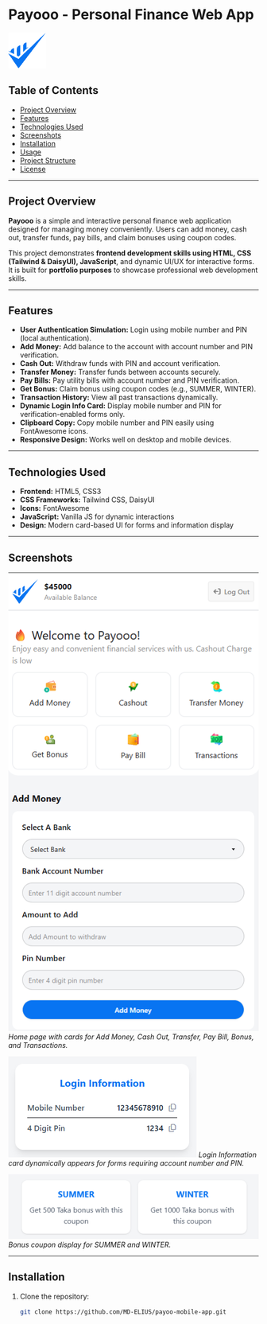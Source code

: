 # Payooo - Personal Finance Web App

![Payooo Logo](assests/Group.png)

## Table of Contents
- [Project Overview](#project-overview)
- [Features](#features)
- [Technologies Used](#technologies-used)
- [Screenshots](#screenshots)
- [Installation](#installation)
- [Usage](#usage)
- [Project Structure](#project-structure)
- [License](#license)

---

## Project Overview
**Payooo** is a simple and interactive personal finance web application designed for managing money conveniently. Users can add money, cash out, transfer funds, pay bills, and claim bonuses using coupon codes.  

This project demonstrates **frontend development skills using HTML, CSS (Tailwind & DaisyUI), JavaScript**, and dynamic UI/UX for interactive forms. It is built for **portfolio purposes** to showcase professional web development skills.

---

## Features
- **User Authentication Simulation:** Login using mobile number and PIN (local authentication).
- **Add Money:** Add balance to the account with account number and PIN verification.
- **Cash Out:** Withdraw funds with PIN and account verification.
- **Transfer Money:** Transfer funds between accounts securely.
- **Pay Bills:** Pay utility bills with account number and PIN verification.
- **Get Bonus:** Claim bonus using coupon codes (e.g., SUMMER, WINTER).
- **Transaction History:** View all past transactions dynamically.
- **Dynamic Login Info Card:** Display mobile number and PIN for verification-enabled forms only.
- **Clipboard Copy:** Copy mobile number and PIN easily using FontAwesome icons.
- **Responsive Design:** Works well on desktop and mobile devices.

---

## Technologies Used
- **Frontend:** HTML5, CSS3
- **CSS Frameworks:** Tailwind CSS, DaisyUI
- **Icons:** FontAwesome
- **JavaScript:** Vanilla JS for dynamic interactions
- **Design:** Modern card-based UI for forms and information display

---

## Screenshots
![Home Page](assests/screenshot-home.png)
*Home page with cards for Add Money, Cash Out, Transfer, Pay Bill, Bonus, and Transactions.*

![Login Info Card](assests/screenshot-logininfo.png)
*Login Information card dynamically appears for forms requiring account number and PIN.*

![Bonus Coupons](assests/screenshot-bonus.png)
*Bonus coupon display for SUMMER and WINTER.*

---

## Installation
1. Clone the repository:
   ```bash
   git clone https://github.com/MD-ELIUS/payoo-mobile-app.git
